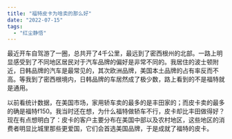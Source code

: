 ```yaml
---
title: "福特皮卡为啥卖的那么好"
date: "2022-07-15"
tags: 
  - "红尘静悟"
---
```


最近开车自驾游了一圈，总共开了4千公里，最远到了密西根州的北部。一路上明显感受到了不同地区居民对于汽车品牌的偏好是非常不同的。我居住的波士顿附近，日韩品牌的汽车是最常见的，其次欧洲品牌，美国本土品牌的占有率反而不高。等我到了密西根境内，日韩品牌的车居然成了极少数，路上看到的不是福特就是通用。

以前看统计数据，在美国市场，家用轿车卖的最多的是丰田家的；而皮卡卖的最多的确是福特f150。我当时还在想，为什么福特做轿车不行，皮卡却比丰田做得好？现在有点想明白了：皮卡的客户主要分布在美国中部以及农村地区，这些地区的消费者明显比城里那些更爱国，它们会首选美国品牌，于是成就了福特的皮卡。
